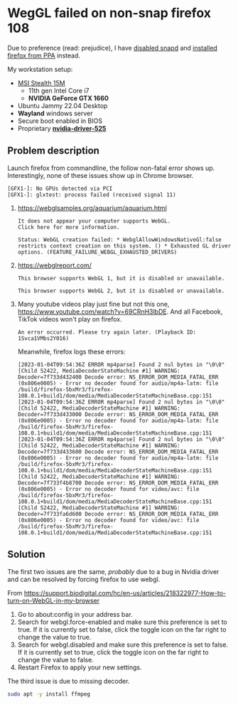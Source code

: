 # WegGL failed on non-snap firefox 108

Due to preference (read: prejudice), I have [disabled snapd](https://ubuntuhandbook.org/index.php/2022/04/remove-snap-block-ubuntu-2204/) and [installed firefox from PPA](https://www.omgubuntu.co.uk/2022/04/how-to-install-firefox-deb-apt-ubuntu-22-04) instead.

My workstation setup:

* [MSI Stealth 15M](https://www.msi.com/Laptop/Stealth-15M-A11SX-GTX/Specification)
  * 11th gen Intel Core i7
  * **NVIDIA GeForce GTX 1660**
* Ubuntu Jammy 22.04 Desktop
* **Wayland** windows server
* Secure boot enabled in BIOS
* Proprietary [**nvidia-driver-525**](https://www.cyberciti.biz/faq/ubuntu-linux-install-nvidia-driver-latest-proprietary-driver/)

## Problem description

Launch firefox from commandline, the follow non-fatal error shows up. Interestingly, none of these issues show up in Chrome browser.

```text
[GFX1-]: No GPUs detected via PCI
[GFX1-]: glxtest: process failed (received signal 11)
```

1. <https://webglsamples.org/aquarium/aquarium.html>

    ```text
    It does not appear your computer supports WebGL.
    Click here for more information.

    Status: WebGL creation failed: * WebglAllowWindowsNativeGl:false restricts context creation on this system. () * Exhausted GL driver options. (FEATURE_FAILURE_WEBGL_EXHAUSTED_DRIVERS)
    ```

2. <https://webglreport.com/>

    ```text
    This browser supports WebGL 1, but it is disabled or unavailable.

    This browser supports WebGL 2, but it is disabled or unavailable.
    ```

3. Many youtube videos play just fine but not this one, <https://www.youtube.com/watch?v=69CRnH3lbDE>. And all Facebook, TikTok videos won't play on firefox.

    ```text
    An error occurred. Please try again later. (Playback ID: 1Svca1VMbs2Y016)
    ```

    Meanwhile, firefox logs these errors:

    ```text
    [2023-01-04T09:54:36Z ERROR mp4parse] Found 2 nul bytes in "\0\0"
    [Child 52422, MediaDecoderStateMachine #1] WARNING: Decoder=7f733d432400 Decode error: NS_ERROR_DOM_MEDIA_FATAL_ERR (0x806e0005) - Error no decoder found for audio/mp4a-latm: file /build/firefox-5bxMr3/firefox-108.0.1+build1/dom/media/MediaDecoderStateMachineBase.cpp:151
    [2023-01-04T09:54:36Z ERROR mp4parse] Found 2 nul bytes in "\0\0"
    [Child 52422, MediaDecoderStateMachine #1] WARNING: Decoder=7f733d433000 Decode error: NS_ERROR_DOM_MEDIA_FATAL_ERR (0x806e0005) - Error no decoder found for audio/mp4a-latm: file /build/firefox-5bxMr3/firefox-108.0.1+build1/dom/media/MediaDecoderStateMachineBase.cpp:151
    [2023-01-04T09:54:36Z ERROR mp4parse] Found 2 nul bytes in "\0\0"
    [Child 52422, MediaDecoderStateMachine #1] WARNING: Decoder=7f733d433600 Decode error: NS_ERROR_DOM_MEDIA_FATAL_ERR (0x806e0005) - Error no decoder found for audio/mp4a-latm: file /build/firefox-5bxMr3/firefox-108.0.1+build1/dom/media/MediaDecoderStateMachineBase.cpp:151
    [Child 52422, MediaDecoderStateMachine #1] WARNING: Decoder=7f733f4b8700 Decode error: NS_ERROR_DOM_MEDIA_FATAL_ERR (0x806e0005) - Error no decoder found for video/avc: file /build/firefox-5bxMr3/firefox-108.0.1+build1/dom/media/MediaDecoderStateMachineBase.cpp:151
    [Child 52422, MediaDecoderStateMachine #1] WARNING: Decoder=7f733fa6d600 Decode error: NS_ERROR_DOM_MEDIA_FATAL_ERR (0x806e0005) - Error no decoder found for video/avc: file /build/firefox-5bxMr3/firefox-108.0.1+build1/dom/media/MediaDecoderStateMachineBase.cpp:151
    ```

## Solution

The first two issues are the same, *probably* due to a bug in Nvidia driver and can be resolved by forcing firefox to use webgl.

From <https://support.biodigital.com/hc/en-us/articles/218322977-How-to-turn-on-WebGL-in-my-browser>

1. Go to about:config in your address bar.
2. Search for webgl.force-enabled and make sure this preference is set to true. If it is currently set to false, click the toggle icon on the far right to change the value to true.
3. Search for webgl.disabled and make sure this preference is set to false. If it is currently set to true, click the toggle icon on the far right to change the value to false.
4. Restart Firefox to apply your new settings.

The third issue is due to missing decoder.

```bash
sudo apt -y install ffmpeg
```
